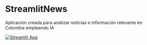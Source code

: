 # StreamlitNews
Aplicación creada para analizar noticias e información relevante en Colombia empleando IA


[![Streamlit App](https://static.streamlit.io/badges/streamlit_badge_black_white.svg)](https://eedx-news.streamlit.app)